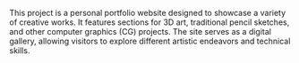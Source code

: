 This project is a personal portfolio website designed to showcase a variety of creative works. It features sections for 3D art, traditional pencil sketches, and other computer graphics (CG) projects. The site serves as a digital gallery, allowing visitors to explore different artistic endeavors and technical skills.
